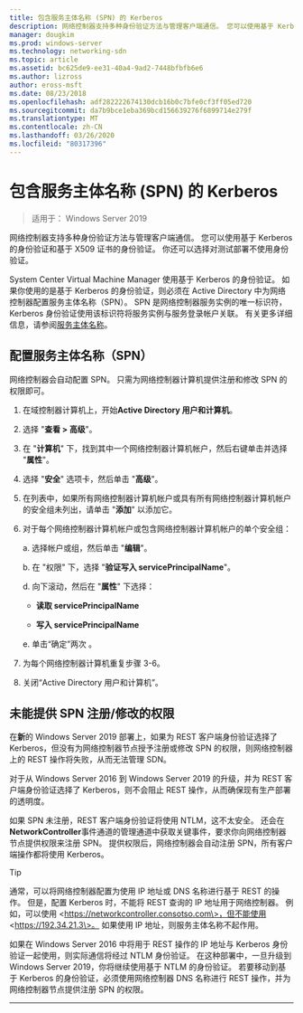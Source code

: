 ```yaml
---
title: 包含服务主体名称 (SPN) 的 Kerberos
description: 网络控制器支持多种身份验证方法与管理客户端通信。 您可以使用基于 Kerberos 的身份验证和基于 X509 证书的身份验证。 你还可以选择对测试部署不使用身份验证。
manager: dougkim
ms.prod: windows-server
ms.technology: networking-sdn
ms.topic: article
ms.assetid: bc625de9-ee31-40a4-9ad2-7448bfbfb6e6
ms.author: lizross
author: eross-msft
ms.date: 08/23/2018
ms.openlocfilehash: adf282222674130dcb16b0c7bfe0cf3ff05ed720
ms.sourcegitcommit: da7b9bce1eba369bcd156639276f6899714e279f
ms.translationtype: MT
ms.contentlocale: zh-CN
ms.lasthandoff: 03/26/2020
ms.locfileid: "80317396"
---
```

# <a name="kerberos-with-service-principal-name-spn"></a>包含服务主体名称 (SPN) 的 Kerberos

>适用于： Windows Server 2019

网络控制器支持多种身份验证方法与管理客户端通信。 您可以使用基于 Kerberos 的身份验证和基于 X509 证书的身份验证。 你还可以选择对测试部署不使用身份验证。

System Center Virtual Machine Manager 使用基于 Kerberos 的身份验证。 如果你使用的是基于 Kerberos 的身份验证，则必须在 Active Directory 中为网络控制器配置服务主体名称（SPN）。 SPN 是网络控制器服务实例的唯一标识符，Kerberos 身份验证使用该标识符将服务实例与服务登录帐户关联。 有关更多详细信息，请参阅[服务主体名称](https://docs.microsoft.com/windows/desktop/ad/service-principal-names)。

## <a name="configure-service-principal-names-spn"></a>配置服务主体名称（SPN）

网络控制器会自动配置 SPN。 只需为网络控制器计算机提供注册和修改 SPN 的权限即可。

1.  在域控制器计算机上，开始**Active Directory 用户和计算机**。

2.  选择 "**查看 \> 高级**"。

3.  在 "**计算机**" 下，找到其中一个网络控制器计算机帐户，然后右键单击并选择 "**属性**"。

4.  选择 "**安全**" 选项卡，然后单击 "**高级**"。

5.  在列表中，如果所有网络控制器计算机帐户或具有所有网络控制器计算机帐户的安全组未列出，请单击 "**添加**" 以添加它。

6.  对于每个网络控制器计算机帐户或包含网络控制器计算机帐户的单个安全组：

    a.  选择帐户或组，然后单击 "**编辑**"。

    b.  在 "权限" 下，选择 "**验证写入 servicePrincipalName**"。

    d.  向下滚动，然后在 "**属性**" 下选择：

       -  **读取 servicePrincipalName**

       -  **写入 servicePrincipalName**

    e.  单击“确定”两次 。

7.  为每个网络控制器计算机重复步骤 3-6。

8.  关闭“Active Directory 用户和计算机”。

## <a name="failure-to-provide-permissions-for-spn-registrationmodification"></a>未能提供 SPN 注册/修改的权限

在**新**的 Windows Server 2019 部署上，如果为 REST 客户端身份验证选择了 Kerberos，但没有为网络控制器节点授予注册或修改 SPN 的权限，则网络控制器上的 REST 操作将失败，从而无法管理 SDN。

对于从 Windows Server 2016 到 Windows Server 2019 的升级，并为 REST 客户端身份验证选择了 Kerberos，则不会阻止 REST 操作，从而确保现有生产部署的透明度。 

如果 SPN 未注册，REST 客户端身份验证将使用 NTLM，这不太安全。 还会在**NetworkController**事件通道的管理通道中获取关键事件，要求你向网络控制器节点提供权限来注册 SPN。 提供权限后，网络控制器会自动注册 SPN，所有客户端操作都将使用 Kerberos。


>[!TIP]
>通常，可以将网络控制器配置为使用 IP 地址或 DNS 名称进行基于 REST 的操作。 但是，配置 Kerberos 时，不能将 REST 查询的 IP 地址用于网络控制器。 例如，可以使用 \<https://networkcontroller.consotso.com\>，但不能使用 \<https://192.34.21.3\>。 如果使用 IP 地址，则服务主体名称不起作用。
>
>如果在 Windows Server 2016 中将用于 REST 操作的 IP 地址与 Kerberos 身份验证一起使用，则实际通信将经过 NTLM 身份验证。 在这种部署中，一旦升级到 Windows Server 2019，你将继续使用基于 NTLM 的身份验证。 若要移动到基于 Kerberos 的身份验证，必须使用网络控制器 DNS 名称进行 REST 操作，并为网络控制器节点提供注册 SPN 的权限。

---